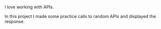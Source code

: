 I love working with APIs. 

In this project I made some practice calls to random APIs and displayed the response.
